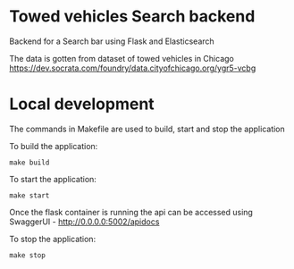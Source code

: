 # Towed vehicles Search backend

Backend for a Search bar using Flask and Elasticsearch

The data is gotten from dataset of towed vehicles in Chicago
https://dev.socrata.com/foundry/data.cityofchicago.org/ygr5-vcbg

# Local development

The commands in Makefile are used to build, start and stop the application

To build the application:

```
make build
```

To start the application:

```
make start
```

Once the flask container is running the api can be accessed using SwaggerUI - http://0.0.0.0:5002/apidocs

To stop the application:

```
make stop
```
